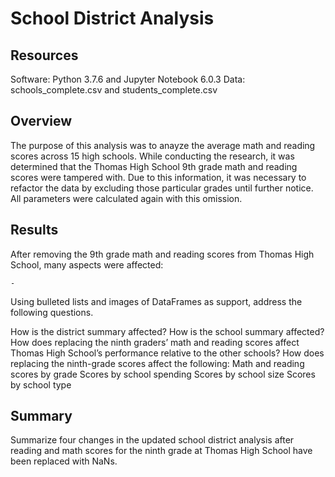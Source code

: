 # School District Analysis

## Resources

Software: Python 3.7.6 and Jupyter Notebook 6.0.3
Data: schools_complete.csv and students_complete.csv

## Overview

The purpose of this analysis was to anayze the average math and reading scores across 15 high schools. While
conducting the research, it was determined that the Thomas High School 9th grade math and reading scores were 
tampered with. Due to this information, it was necessary to refactor the data by excluding those particular grades
until further notice. All parameters were calculated again with this omission.

## Results

After removing the 9th grade math and reading scores from Thomas High School, many aspects were affected:

	- 

Using bulleted lists and images of DataFrames as support, address the following questions.

How is the district summary affected?
How is the school summary affected?
How does replacing the ninth graders’ math and reading scores affect Thomas High School’s performance relative to 
the other schools?
How does replacing the ninth-grade scores affect the following:
Math and reading scores by grade
Scores by school spending
Scores by school size
Scores by school type


## Summary

Summarize four changes in the updated school district analysis after reading 
and math scores for the ninth grade at Thomas High School have been replaced with NaNs.

